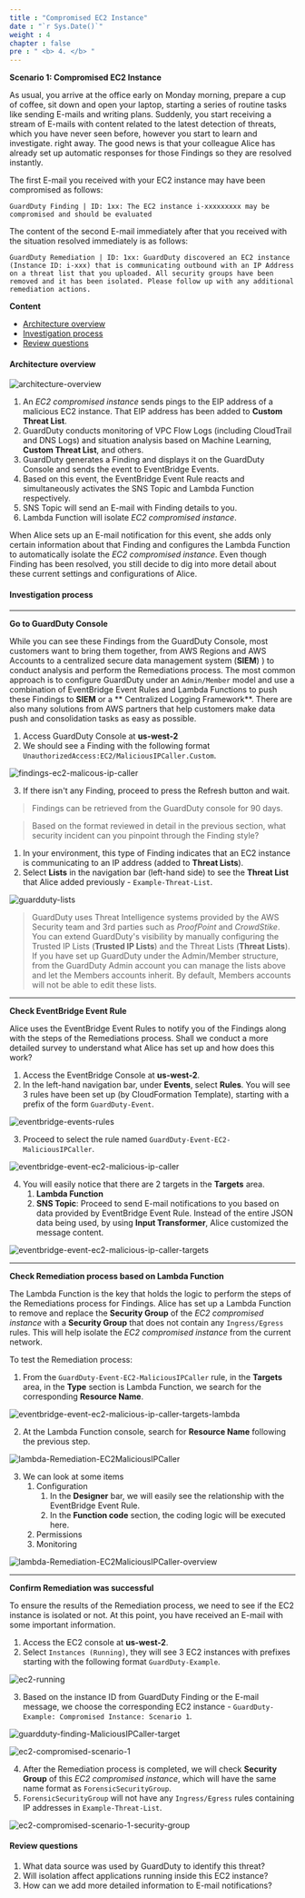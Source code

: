 ```yaml
---
title : "Compromised EC2 Instance"
date : "`r Sys.Date()`"
weight : 4
chapter : false
pre : " <b> 4. </b> "
---
```


**Scenario 1: Compromised EC2 Instance**

As usual, you arrive at the office early on Monday morning, prepare a cup of coffee, sit down and open your laptop, starting a series of routine tasks like sending E-mails and writing plans. Suddenly, you start receiving a stream of E-mails with content related to the latest detection of threats, which you have never seen before, however you start to learn and investigate. right away. The good news is that your colleague Alice has already set up automatic responses for those Findings so they are resolved instantly.

The first E-mail you received with your EC2 instance may have been compromised as follows:

```text
GuardDuty Finding | ID: 1xx: The EC2 instance i-xxxxxxxxx may be compromised and should be evaluated
```

The content of the second E-mail immediately after that you received with the situation resolved immediately is as follows:

```text
GuardDuty Remediation | ID: 1xx: GuardDuty discovered an EC2 instance (Instance ID: i-xxx) that is communicating outbound with an IP Address on a threat list that you uploaded. All security groups have been removed and it has been isolated. Please follow up with any additional remediation actions.
```

**Content**
- [Architecture overview](#architecture-overview)
- [Investigation process](#investigation-process)
- [Review questions](#review-questions)

#### Architecture overview
![architecture-overview](/images/4-architecture-overview.png?featherlight=false&width=60pc)

1. An *EC2 compromised instance* sends pings to the EIP address of a malicious EC2 instance. That EIP address has been added to **Custom Threat List**.
2. GuardDuty conducts monitoring of VPC Flow Logs (including CloudTrail and DNS Logs) and situation analysis based on Machine Learning, **Custom Threat List**, and others.
3. GuardDuty generates a Finding and displays it on the GuardDuty Console and sends the event to EventBridge Events.
4. Based on this event, the EventBridge Event Rule reacts and simultaneously activates the SNS Topic and Lambda Function respectively.
5. SNS Topic will send an E-mail with Finding details to you.
6. Lambda Function will isolate *EC2 compromised instance*.

When Alice sets up an E-mail notification for this event, she adds only certain information about that Finding and configures the Lambda Function to automatically isolate the *EC2 compromised instance*. Even though Finding has been resolved, you still decide to dig into more detail about these current settings and configurations of Alice.

#### Investigation process

---

**Go to GuardDuty Console**

While you can see these Findings from the GuardDuty Console, most customers want to bring them together, from AWS Regions and AWS Accounts to a centralized secure data management system (**SIEM**) ) to conduct analysis and perform the Remediations process. The most common approach is to configure GuardDuty under an `Admin/Member` model and use a combination of EventBridge Event Rules and Lambda Functions to push these Findings to **SIEM** or a ** Centralized Logging Framework**. There are also many solutions from AWS partners that help customers make data push and consolidation tasks as easy as possible.
1. Access GuardDuty Console at **us-west-2**
2. We should see a Finding with the following format `UnauthorizedAccess:EC2/MaliciousIPCaller.Custom`.

![findings-ec2-malicous-ip-caller](/images/4-findings-ec2-malicous-ip-caller.png?featherlight=false&width=90pc)

3. If there isn't any Finding, proceed to press the Refresh button and wait.

> Findings can be retrieved from the GuardDuty console for 90 days.

> Based on the format reviewed in detail in the previous section, what security incident can you pinpoint through the Finding style?
1. In your environment, this type of Finding indicates that an EC2 instance is communicating to an IP address (added to **Threat Lists**).
2. Select **Lists** in the navigation bar (left-hand side) to see the **Threat List** that Alice added previously - `Example-Threat-List`.

![guardduty-lists](/images/4-guardduty-lists.png?featherlight=false&width=90pc)

> GuardDuty uses Threat Intelligence systems provided by the AWS Security team and 3rd parties such as *ProofPoint* and *CrowdStike*. You can extend GuardDuty's visibility by manually configuring the Trusted IP Lists (**Trusted IP Lists**) and the Threat Lists (**Threat Lists**). If you have set up GuardDuty under the Admin/Member structure, from the GuardDuty Admin account you can manage the lists above and let the Members accounts inherit. By default, Members accounts will not be able to edit these lists.

---

**Check EventBridge Event Rule**

Alice uses the EventBridge Event Rules to notify you of the Findings along with the steps of the Remediations process. Shall we conduct a more detailed survey to understand what Alice has set up and how does this work?
1. Access the EventBridge Console at **us-west-2**.
2. In the left-hand navigation bar, under **Events**, select **Rules**. You will see 3 rules have been set up (by CloudFormation Template), starting with a prefix of the form `GuardDuty-Event`.

![eventbridge-events-rules](/images/4-eventbridge-events-rules.png?featherlight=false&width=90pc)

3. Proceed to select the rule named `GuardDuty-Event-EC2-MaliciousIPCaller`.

![eventbridge-event-ec2-malicious-ip-caller](/images/4-eventbridge-event-ec2-malicious-ip-caller.png?featherlight=false&width=90pc)

4. You will easily notice that there are 2 targets in the **Targets** area.
   1. **Lambda Function**
   2. **SNS Topic**: Proceed to send E-mail notifications to you based on data provided by EventBridge Event Rule. Instead of the entire JSON data being used, by using **Input Transformer**, Alice customized the message content.

![eventbridge-event-ec2-malicious-ip-caller-targets](/images/4-eventbridge-event-ec2-malicious-ip-caller-targets.png?featherlight=false&width=90pc)

---

**Check Remediation process based on Lambda Function**

The Lambda Function is the key that holds the logic to perform the steps of the Remediations process for Findings. Alice has set up a Lambda Function to remove and replace the **Security Group** of the *EC2 compromised instance* with a **Security Group** that does not contain any `Ingress/Egress` rules. This will help isolate the *EC2 compromised instance* from the current network.

To test the Remediation process:
1. From the `GuardDuty-Event-EC2-MaliciousIPCaller` rule, in the **Targets** area, in the **Type** section is Lambda Function, we search for the corresponding **Resource Name**.

![eventbridge-event-ec2-malicious-ip-caller-targets-lambda](/images/4-eventbridge-event-ec2-malicious-ip-caller-targets-lambda.png?featherlight=false&width=90pc)

2. At the Lambda Function console, search for **Resource Name** following the previous step.

![lambda-Remediation-EC2MaliciousIPCaller](/images/4-lambda-Remediation-EC2MaliciousIPCaller.png?featherlight=false&width=90pc)

3. We can look at some items
   1. Configuration
      1. In the **Designer** bar, we will easily see the relationship with the EventBridge Event Rule.
      2. In the **Function code** section, the coding logic will be executed here.
   2. Permissions
   3. Monitoring

![lambda-Remediation-EC2MaliciousIPCaller-overview](/images/4-lambda-Remediation-EC2MaliciousIPCaller-overview.png?featherlight=false&width=90pc)

---

**Confirm Remediation was successful**

To ensure the results of the Remediation process, we need to see if the EC2 instance is isolated or not. At this point, you have received an E-mail with some important information.
1. Access the EC2 console at **us-west-2**.
2. Select `Instances (Running)`, they will see 3 EC2 instances with prefixes starting with the following format `GuardDuty-Example`.

![ec2-running](/images/4-ec2-running.png?width=90pc)

3. Based on the instance ID from GuardDuty Finding or the E-mail message, we choose the corresponding EC2 instance - `GuardDuty-Example: Compromised Instance: Scenario 1`.

![guardduty-finding-MaliciousIPCaller-target](/images/4-guardduty-finding-MaliciousIPCaller-target.png?featherlight=false&width=90pc)

![ec2-compromised-scenario-1](/images/4-ec2-compromised-scenario-1.png?featherlight=false&width=90pc)

4. After the Remediation process is completed, we will check **Security Group** of this *EC2 compromised instance*, which will have the same name format as `ForensicSecurityGroup`.
5. `ForensicSecurityGroup` will not have any `Ingress/Egress` rules containing IP addresses in `Example-Threat-List`.

![ec2-compromised-scenario-1-security-group](/images/4-ec2-compromised-scenario-1-security-group.png?featherlight=false&width=90pc)

#### Review questions
1. What data source was used by GuardDuty to identify this threat?
2. Will isolation affect applications running inside this EC2 instance?
3. How can we add more detailed information to E-mail notifications?